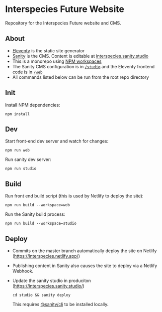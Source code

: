 # Interspecies Future Website

Repository for the Interspecies Future website and CMS.

## About

- [Eleventy](https://www.11ty.dev/) is the static site generator
- [Sanity](https://www.sanity.io/) is the CMS. Content is editable at [interspecies.sanity.studio](https://interspecies.sanity.studio/)
- This is a monorepo using [NPM workspaces](https://docs.npmjs.com/cli/v7/using-npm/workspaces)
- The Sanity CMS configuration is in [`/studio`](/studio) and the Eleventy frontend code is in [`/web`](/web)
- All commands listed below can be run from the root repo directory

## Init

Install NPM dependencies:
```
npm install
```

## Dev

Start front-end dev server and watch for changes:
```
npm run web
```

Run sanity dev server:
```
npm run studio
```

## Build

Run front end build script (this is used by Netlify to deploy the site):
```
npm run build --workspace=web
```

Run the Sanity build process:
```
npm run build --workspace=studio
```

## Deploy

- Commits on the master branch automatically deploy the site on Netlify (https://interspecies.netlify.app/)

- Publishing content in Sanity also causes the site to deploy via a Netlify Webhook.

- Update the sanity studio in produciton (https://interspecies.sanity.studio/)

  ```
  cd studio && sanity deploy
  ```
  This requires [@sanity/cli](https://www.sanity.io/docs/getting-started-with-sanity-cli) to be installed locally.
